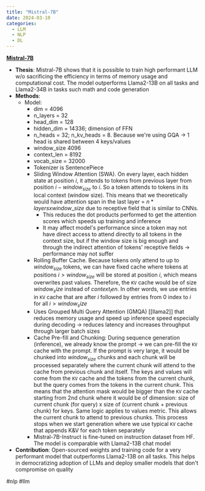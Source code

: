 ```yaml
---
title: "Mistral-7B"
date: 2024-03-10
categories:
  - LLM
  - NLP
  - DL
---
```


[**Mistral-7B**](https://arxiv.org/abs/2310.06825)

- **Thesis**: Mistral-7B shows that it is possible to train high performant LLM w/o
  sacrificing the efficiency in terms of memory usage and computational cost.
  The model outperforms Llama2-13B on all tasks and Llama2-34B in tasks such
  math and code generation
- **Methods**:
  - Model:
    - dim = 4096
    - n_layers = 32
    - head_dim = 128
    - hidden_dim = 14336; dimension of FFN
    - n_heads = 32; n_kv_heads = 8. Because we're using GQA -> 1 head is shared
      between 4 keys/values
    - window_size 4096
    - context_len = 8192
    - vocab_size = 32000
    - Tokenizer is SentencePiece
    - Sliding Window Attention (SWA). On every layer, each hidden state at
      position $i$, it attends to tokens from previous layer from position $i -
      window_{size}$ to $i$. So a token attends to tokens in its local context (window size).
      This means that we theoretically would have attention
      span in the last layer = $n*{layers} x window\_{size}$ due to receptive
      field that is similar to CNNs.
      - This reduces the dot products performed to get the attention scores
        which speeds up training and inference
      - It may affect model's performance since a token may not have direct
        access to attend directly to all tokens in the context size, but if the
        window size is big enough and through the indirect attention of tokens'
        receptive fields -> performance may not suffer
    - Rolling Buffer Cache. Because tokens only attend to up to $window_{size}$
      tokens, we can have fixed cache where tokens at positions $i > window_{size}$
      will be stored at position $i % window_{size}$, which means overwrites past values.
      Therefore, the `KV` cache would be of size $window_size$ instead of $context_len$.
      In other words, we use entries in `KV` cache that are after $i % window_size$
      followed by entries from $0$ index to $i % window_size$ for all $i > window_size$
    - Uses Grouped Multi Query Attention (GMQA) [[llama2]] that reduces memory usage and
      speed up inference speed especially during decoding -> reduces latency and
      increases throughput through larger batch sizes
    - Cache Pre-fill and Chunking: During sequence generation (inference), we
      already know the prompt -> we can pre-fill the `KV` cache with the
      prompt. If the prompt is very large, it would be chunked into
      $window_{size}$ chunks and each chunk will be processed separately where
      the current chunk will attend to the cache from previous chunk and
      itself. The keys and values will come from the `KV` cache and the tokens
      from the current chunk, but the query comes from the tokens in the current
      chunk. This means that the attention mask would be bigger than the `KV`
      cache starting from 2nd chunk where it would be of dimension: size of
      current chunk (for query) x size of (current chunk + previous chunk) for keys.
      Same logic applies to values metric. This allows the current chunk to
      attend to previous chunks. This process stops when we start generation
      where we use typical `KV` cache that appends K&V for each token separately
    - Mistral-7B-Instruct is fine-tuned on instruction dataset from HF. The
      model is comparable with Llama2-13B chat model
- **Contribution**: Open-sourced weights and training code for a very
  performant model that outperforms Llama2-13B on all tasks. This helps in
  democratizing adoption of LLMs and deploy smaller models that don't
  compromise
  on quality

#nlp #llm

